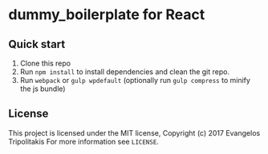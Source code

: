# dummy_boilerplate for React

## Quick start

1. Clone this repo 
1. Run `npm install` to install dependencies and clean the git repo.<br />
1. Run `webpack` or `gulp wpdefault` (optionally run `gulp compress` to minify the js bundle)


## License

This project is licensed under the MIT license, Copyright (c) 2017 Evangelos Tripolitakis  For more information see `LICENSE`.
